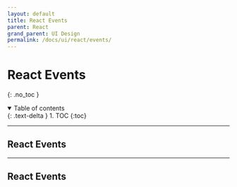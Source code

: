 ```yaml
---
layout: default
title: React Events
parent: React
grand_parent: UI Design
permalink: /docs/ui/react/events/
---
```



# React Events

{: .no_toc }

<details open markdown="block">
  <summary>
    Table of contents
  </summary>
  {: .text-delta }
1. TOC
{:toc}
</details>

 
---

## React Events


 
---

## React Events

 
